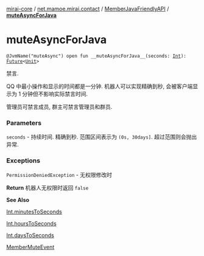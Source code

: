 [mirai-core](../../index.md) / [net.mamoe.mirai.contact](../index.md) / [MemberJavaFriendlyAPI](index.md) / [__muteAsyncForJava__](./__mute-async-for-java__.md)

# __muteAsyncForJava__

`@JvmName("muteAsync") open fun __muteAsyncForJava__(seconds: `[`Int`](https://kotlinlang.org/api/latest/jvm/stdlib/kotlin/-int/index.html)`): `[`Future`](https://docs.oracle.com/javase/6/docs/api/java/util/concurrent/Future.html)`<`[`Unit`](https://kotlinlang.org/api/latest/jvm/stdlib/kotlin/-unit/index.html)`>`

禁言.

QQ 中最小操作和显示的时间都是一分钟.
机器人可以实现精确到秒, 会被客户端显示为 1 分钟但不影响实际禁言时间.

管理员可禁言成员, 群主可禁言管理员和群员.

### Parameters

`seconds` - 持续时间. 精确到秒. 范围区间表示为 `(0s, 30days]`. 超过范围则会抛出异常.

### Exceptions

`PermissionDeniedException` - 无权限修改时

**Return**
机器人无权限时返回 `false`

**See Also**

[Int.minutesToSeconds](#)

[Int.hoursToSeconds](#)

[Int.daysToSeconds](#)

[MemberMuteEvent](../../net.mamoe.mirai.event.events/-member-mute-event/index.md)

